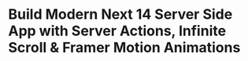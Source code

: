 # Build Modern Next 14 Server Side App with Server Actions, Infinite Scroll & Framer Motion Animations

